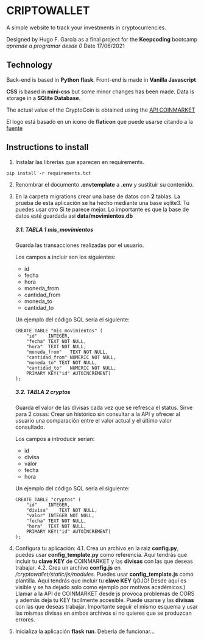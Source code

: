 # CRIPTOWALLET

A simple website to track your investments in cryptocurrencies.

Designed by Hugo F. García as a final project for the **Keepcoding** bootcamp *aprende a programar desde 0*
Date 17/06/2021

## Technology
Back-end is based in **Python flask**.
Front-end is made in **Vanilla Javascript**

**CSS** is based in **mini-css** but some minor changes has been made.
Data is storage in a **SQlite Database**.

The actual value of the CryptoCoin is obtained using the [API COINMARKET](https://pro-api.coinmarketcap.com)

El logo está basado en un icono de **flaticon** que puede usarse citando a la [fuente](https://www.flaticon.com/)

## Instructions to install

1. Instalar las librerías que aparecen en requirements.

``` pip install -r requirements.txt ```

2. Renombrar el documento **.envtemplate** a **.env** y sustituir su contenido.

3. En la carpeta migrations crear una base de datos con **2** tablas. La prueba de esta aplicación se ha hecho mediante una base sqlite3. Tú puedes usar otro
   Si te parece mejor. Lo importante es que la base de datos esté guardada así **data/movimientos.db**

	##### 3.1. TABLA 1 mis_movimientos
	Guarda las transacciones realizadas por el usuario.

	Los campos a incluir son los  siguientes:
	- id
	- fecha
	- hora
	- moneda_from
	- cantidad_from
	- moneda_to
	- cantidad_to

	Un ejemplo del código SQL sería el siguiente:
	```
	CREATE TABLE "mis_movimientos" (
		"id"	INTEGER,
		"fecha"	TEXT NOT NULL,
		"hora"	TEXT NOT NULL,
		"moneda_from"	TEXT NOT NULL,
		"cantidad_from"	NUMERIC NOT NULL,
		"moneda_to"	TEXT NOT NULL,
		"cantidad_to"	NUMERIC NOT NULL,
		PRIMARY KEY("id" AUTOINCREMENT)
	);
	``` 

	##### 3.2. TABLA 2 cryptos
	Guarda el valor de las divisas cada vez que se refresca el status.
	Sirve para 2 cosas: Crear un histórico sin consultar a la API y ofrecer al usuario una comparación
	entre el valor actual y el último valor consultado.

	Los campos a introducir serían:

	- id
	- divisa
	- valor
	- fecha
	- hora

	Un ejemplo del código SQL sería el siguiente:
	```
	CREATE TABLE "cryptos" (
		"id"	INTEGER,
		"divisa"	TEXT NOT NULL,
		"valor"	INTEGER NOT NULL,
		"fecha"	TEXT NOT NULL,
		"hora"	TEXT NOT NULL,
		PRIMARY KEY("id" AUTOINCREMENT)
	);
	```

4. Configura tu aplicación:
	4.1. Crea un archivo en la raiz **config.py**, puedes usar **config_template.py** como referencia.
	  Aquí tendrás que incluir tu **clave KEY** de COINMARKET y las **divisas** con las que deseas trabajar.
	4.2. Crea un archivo **config.js** en */cryptowallet/static/js/modules*. Puedes usar **config_template.js** como plantilla.
	  Aquí tendrás que incluir tu **clave KEY** (¡OJO! Desde aquí es visible  y se ha dejado solo como ejemplo por motivos académicos.) Llamar a
	  la API de COINMARKET desde js provoca problemas de CORS y además deja tu KEY facilmente accesible.
	  Puede usarse 
	  y las **divisas** con las que deseas trabajar. Importante seguir el mismo esquema y usar las mismas divisas en ambos archivos si no quieres que se
	  produzcan errores.

5. Inicializa la aplicación **flask run**. Debería de funcionar...